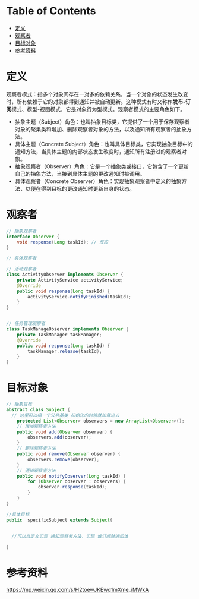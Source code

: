 # Table of Contents

* [定义](#定义)
* [观察者](#观察者)
* [目标对象](#目标对象)
* [参考资料](#参考资料)




# 定义

观察者模式：指多个对象间存在一对多的依赖关系，当一个对象的状态发生改变时，所有依赖于它的对象都得到通知并被自动更新。这种模式有时又称作**发布-订阅**模式、模型-视图模式，它是对象行为型模式。观察者模式的主要角色如下。

- 抽象主题（Subject）角色：也叫抽象目标类，它提供了一个用于保存观察者对象的聚集类和增加、删除观察者对象的方法，以及通知所有观察者的抽象方法。
- 具体主题（Concrete Subject）角色：也叫具体目标类，它实现抽象目标中的通知方法，当具体主题的内部状态发生改变时，通知所有注册过的观察者对象。
- 抽象观察者（Observer）角色：它是一个抽象类或接口，它包含了一个更新自己的抽象方法，当接到具体主题的更改通知时被调用。
- 具体观察者（Concrete Observer）角色：实现抽象观察者中定义的抽象方法，以便在得到目标的更改通知时更新自身的状态。





# 观察者

```java
// 抽象观察者
interface Observer {
    void response(Long taskId); // 反应
}

// 具体观察者

// 活动观察者
class ActivityObserver implements Observer {
    private ActivityService activityService;
    @Override
    public void response(Long taskId) {
        activityService.notifyFinished(taskId);
    }
}


// 任务管理观察者
class TaskManageObserver implements Observer {
    private TaskManager taskManager;
    @Override
    public void response(Long taskId) {
        taskManager.release(taskId);
    }
}
```



# 目标对象

```java
// 抽象目标
abstract class Subject {
  // 这里可以搞一个公共基类 初始化的时候就加载进去
    protected List<Observer> observers = new ArrayList<Observer>();
    // 增加观察者方法
    public void add(Observer observer) {
        observers.add(observer);
    }
    // 删除观察者方法
    public void remove(Observer observer) {
        observers.remove(observer);
    }
    // 通知观察者方法
    public void notifyObserver(Long taskId) {
        for (Observer observer : observers) {
            observer.response(taskId);
        }
    }
}
```



```java
//具体目标
public  specificSubject extends Subject{
  
  	
  //可以自定义实现 通知观察者方法，实现 谁订阅就通知谁

}
```





# 参考资料

https://mp.weixin.qq.com/s/H2toewJKEwq1mXme_iMWkA
